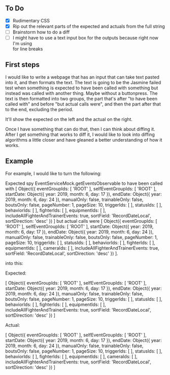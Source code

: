 ## To Do

- [x] Rudimentary CSS
- [x] Rip out the relevant parts of the expected and actuals from the full string
- [ ] Brainstorm how to do a diff
- [ ] I might have to use a text input box for the outputs because right now I'm using <br> for line breaks

## First steps

I would like to write a webpage that has an input that can take text pasted into it, and then formats the text. The text is going to be the Jasmine failed test when something is expected to have been called with something but instead was called with another thing. Maybe without a buttonpress. The text is then formatted into two groups, the part that's after "to have been called with" and before "but actual calls were", and then the part after that to the end, excluding the period.

It'll show the expected on the left and the actual on the right.

Once I have something that can do that, then I can think about diffing it. After I get something that works to diff it, I would like to look into diffing algorithms a little closer and have gleaned a better understanding of how it works.

## Example

For example, I would like to turn the following:


Expected spy EventServiceMock.getEventsObservable to have been called with [ Object({ eventGroupIds: [ 'ROOT' ], selfEventGroupIds: [ 'ROOT' ], startDate: Object({ year: 2019, month: 6, day: 17 }), endDate: Object({ year: 2019, month: 6, day: 24 }), manualOnly: false, trainableOnly: false, boutsOnly: false, pageNumber: 1, pageSize: 10, triggerIds: [  ], statusIds: [  ], behaviorIds: [  ], fighterIds: [  ], equipmentIds: [  ], includeAllFighterAndTrainerEvents: true, sortField: 'RecordDateLocal', sortDirection: 'desc' }) ] but actual calls were [ Object({ eventGroupIds: [ 'ROOT' ], selfEventGroupIds: [ 'ROOT' ], startDate: Object({ year: 2019, month: 6, day: 17 }), endDate: Object({ year: 2019, month: 6, day: 24 }), manualOnly: false, trainableOnly: false, boutsOnly: false, pageNumber: 1, pageSize: 10, triggerIds: [  ], statusIds: [  ], behaviorIds: [  ], fighterIds: [  ], equipmentIds: [  ], cameraIds: [  ], includeAllFighterAndTrainerEvents: true, sortField: 'RecordDateLocal', sortDirection: 'desc' }) ].


into this:

Expected:

[ Object({ eventGroupIds: [ 'ROOT' ], 
selfEventGroupIds: [ 'ROOT' ], 
startDate: Object({ year: 2019, month: 6, day: 17 }), 
endDate: Object({ year: 2019, month: 6, day: 24 }), 
manualOnly: false, 
trainableOnly: false, 
boutsOnly: false, 
pageNumber: 1, 
pageSize: 10, 
triggerIds: [  ], 
statusIds: [  ], 
behaviorIds: [  ], 
fighterIds: [  ], 
equipmentIds: [  ], 
includeAllFighterAndTrainerEvents: true, 
sortField: 'RecordDateLocal', 
sortDirection: 'desc' }) ]

Actual:

[ Object({ eventGroupIds: [ 'ROOT' ], 
selfEventGroupIds: [ 'ROOT' ], 
startDate: Object({ year: 2019, month: 6, day: 17 }), 
endDate: Object({ year: 2019, month: 6, day: 24 }), 
manualOnly: false, 
trainableOnly: false, 
boutsOnly: false, 
pageNumber: 1, 
pageSize: 10, 
triggerIds: [  ], 
statusIds: [  ], 
behaviorIds: [  ], 
fighterIds: [  ], 
equipmentIds: [  ], 
cameraIds: [  ], 
includeAllFighterAndTrainerEvents: true, 
sortField: 'RecordDateLocal', 
sortDirection: 'desc' }) ]
